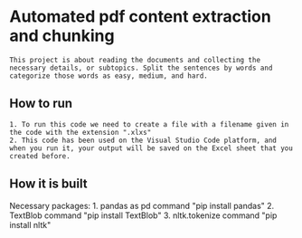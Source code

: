 # Automated pdf content extraction and chunking
    This project is about reading the documents and collecting the necessary details, or subtopics. Split the sentences by words and categorize those words as easy, medium, and hard.
    
## How to run 
    1. To run this code we need to create a file with a filename given in the code with the extension ".xlxs"
    2. This code has been used on the Visual Studio Code platform, and when you run it, your output will be saved on the Excel sheet that you created before. 

## How it is built 
   Necessary packages:
       1. pandas as pd
               command "pip install pandas"
       2. TextBlob 
               command "pip install TextBlob"
       3. nltk.tokenize 
              command "pip install nltk"
              

